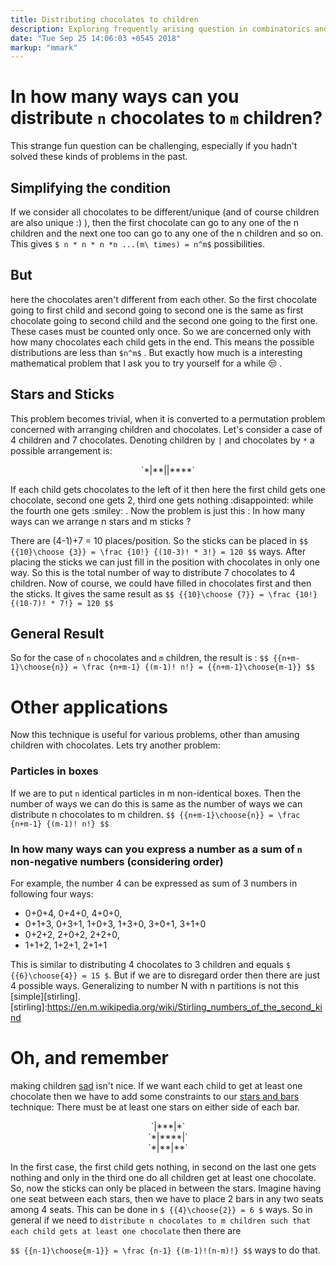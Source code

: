 ```yaml
---
title: Distributing chocolates to children
description: Exploring frequently arising question in combinatorics and probability
date: "Tue Sep 25 14:06:03 +0545 2018"
markup: "mmark"
---
```

# In how many ways can you distribute `n` chocolates to `m` children?
This strange fun question can be challenging, especially if you hadn't solved these kinds of problems in the past.

## Simplifying the condition 
If we consider all chocolates to be different/unique (and of course children are also unique :) ), then the first chocolate can go to any one of the n children and the next one too can go to any one of the n children and so on. This gives `$ n * n * n *n ...(m\ times) = n^m$` possibilities.

## But 
here the chocolates aren't different from each other. So the first chocolate going to first child and second going to second one is the same as first chocolate going to second child and the second one going to the first one. These cases must be counted only once. So we are concerned only with how many chocolates each child gets in the end. This means the possible distributions are less than `$n^m$` . But exactly how much is a interesting mathematical problem that I ask you to try yourself for a while :unamused: . 

## Stars and Sticks
This problem becomes trivial, when it is converted to a permutation problem concerned with arranging children and chocolates. Let's consider a case of 4 children and 7 chocolates. Denoting children by `|` and chocolates by `*` a possible arrangement is: 
<p style="text-align: center;">`*|**||****`</p>
If each child gets chocolates to the left of it then here the first child gets one chocolate, second one gets 2, third one gets nothing <a name="disappointed"> :disappointed:</a> while the fourth one gets :smiley: . Now the problem is just this : In how many ways can we arrange n stars and m sticks ? 

There are (4-1)+7 = 10 places/position. So the sticks can be placed in
`$$ {{10}\choose {3}} = \frac {10!} {(10-3)! * 3!} = 120 $$` 
ways. After placing the sticks we can just fill in the position with chocolates in only one way. So this is the total number of way to distribute 7 chocolates to 4 children. Now of course, we could have filled in chocolates first and then the sticks. It gives the same result as 
`$$ {{10}\choose {7}} = \frac {10!} {(10-7)! * 7!} = 120 $$` 

## General Result
So for the case of `n` chocolates and `m` children, the result is :
`$$ {{n+m-1}\choose{n}} = \frac {n+m-1} {(m-1)! n!} = {{n+m-1}\choose{m-1}} $$`

# Other applications
Now this technique is useful for various problems, other than amusing children with chocolates. Lets try another problem: 

### Particles in boxes
If we are to put `n` identical particles in m non-identical boxes. Then the number of ways we can do this is same as the number of ways we can distribute n chocolates to m children.
`$$ {{n+m-1}\choose{n}} = \frac {n+m-1} {(m-1)! n!} $$ `

### In how many ways can you express a number as a sum of `n` non-negative numbers (considering order)
For example, the number 4 can be expressed as sum of 3 numbers in following four ways:
* 0+0+4, 0+4+0, 4+0+0,
* 0+1+3, 0+3+1, 1+0+3, 1+3+0, 3+0+1, 3+1+0 
* 0+2+2, 2+0+2, 2+2+0,
* 1+1+2, 1+2+1, 2+1+1

This is similar to distributing 4 chocolates to 3 children and equals `$ {{6}\choose{4}} = 15 $`.
But if we are to disregard order then there are just 4 possible ways. Generalizing to number N with n partitions is not this [simple][stirling].
[stirling]:https://en.m.wikipedia.org/wiki/Stirling_numbers_of_the_second_kind

# Oh, and remember
making children [sad](#disappointed) isn't nice. If we want each child to get at least one chocolate then we have to add some constraints to our [stars and bars] technique: There must be at least one stars on either side of each bar. 
<p align="center">`|***|*`<br>
`*|****|`<br>
`*|**|**`</p>

In the first case, the first child gets nothing, in second on the last one gets nothing and only in the third one do all children get at least one chocolate. So, now the sticks can only be placed in between the stars. Imagine having one seat between each stars, then we have to place 2 bars in any two seats among 4 seats. This can be done in `$ {{4}\choose{2}} = 6 $` ways. So in general if we need to ` distribute n chocolates to m children such that each child gets at least one chocolate ` then there are 

`$$ {{n-1}\choose{m-1}} = \frac {n-1} {(m-1)!(n-m)!} $$` ways to do that.

[stars and bars]: https://en.m.wikipedia.org/wiki/Stars_and_bars_(combinatorics)
